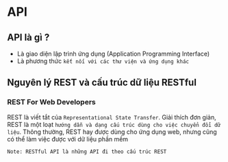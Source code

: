 # API

## API là gì ?
- Là giao diện lập trình ứng dụng (Application Programming Interface)
- Là phương thức `kết nối với các thư viện và ứng dụng khác`

## Nguyên lý REST và cấu trúc dữ liệu RESTful
### REST For Web Developers
REST là viết tắt của `Representational State Transfer`. Giải thích đơn giản, REST là một loạt `hướng dẫn và dạng cấu trúc dùng cho việc chuyển đổi dữ liệu`. Thông thường, REST hay được dùng cho ứng dụng web, nhưng cũng có thể làm việc được với dữ liệu phần mềm

```
Note: RESTful API là những API đi theo cấu trúc REST
```
